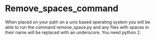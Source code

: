 # Remove_spaces_command
When placed on your path on a unix based operating system you will be able to run the command remove_space.py and
any files with spaces in their name will be replaced with an underscore. You need python 2.
